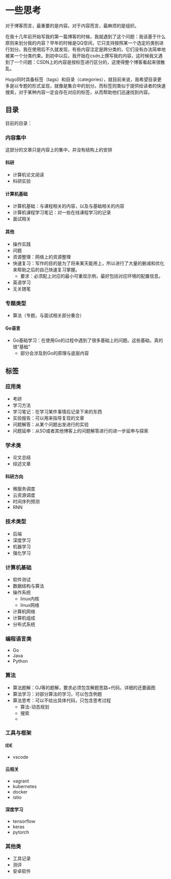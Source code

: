# 一些思考

对于博客而言，最重要的是内容。对于内容而言，最麻烦的是组织。

在我十几年前开始写我的第一篇博客的时候，我就遇到了这个问题：我该基于什么原则来划分我的内容？早年的时候是QQ空间，它只支持按照某一个选定的类别进行划分。我在使用后不久就发现，有些内容注定是跨分类的，它们没有办法简单地被某一个分类约束。到初中以后，我开始在csdn上撰写我的内容，这时候我又遇到了一个问题：CSDN上的内容是按标签进行区分的，这使得整个博客看起来很散乱。

Hugo同时具备标签（tags）和目录（categories），就目前来说，我希望目录更多是以专题的形式呈现，就像是集合中的划分。而标签则类似于提供给读者的快速搜索，对于某种内容一定会存在对应的标签，从而帮助他们迅速找到内容。

## 目录

目前的目录：

### 内容集中

这部分的文章只是内容上的集中，并没有结构上的安排

#### 科研
 * 计算机论文阅读
 * 科研实验

#### 计算机基础
 * 计算机基础：与课程相关的内容，以及与基础相关的内容
 * 计算机课程学习笔记：对一些在线课程学习的记录
 * 面试相关

 #### 其他
 * 操作实践
 * 问题
 * 资源整理：网络上的资源整理
 * 快速复习：写作的目的是为了将来某天能用上，所以进行了大量的删减和优化来帮助之后的自己快速复习掌握。
     * 要求：必须配上对应的最小可重现示例，最好包括对应环境的配置信息。
 * 英语学习
 * 无关随笔

### 专题类型

 * 算法（专题，与面试相关部分重合）
#### Go语言
 * Go基础学习：在使用Go的过程中遇到了很多基础上的问题。这些基础，真的很“基础”
     * 部分会涉及到Go的原理与底层内容

## 标签

### 应用类
* 考研
* 学习方法
* 学习笔记：在学习某件事情后记录下来的东西
* 实验报告：可以用来指导复现的文章
* 问题解答：从某个问题出发进行的实验
* 问题延申：从SO或者其他博客上的问题解答进行的进一步延申与探索

### 学术类
* 论文总结
* 综述文章

#### 科研方向
* 微服务调度
* 云资源调度
* 时间序列预测
* RNN
### 技术类型
* 后端
* 深度学习
* 机器学习
* 强化学习

### 计算机基础
* 软件测试
* 数据结构与算法
* 操作系统
    * linux内核
    * linux网络
* 计算机网络
* 计算机组成
* 分布式系统

### 编程语言类
* Go
* Java
* Python

### 算法
* 算法题解：OJ等的题解，要求必须包含解题思路+代码，详细的还要画图
* 算法学习：对部分算法的学习，可以包含例题
* 算法思考：可以不给出具体代码，只包含思考过程
    * 算法-动态规划
    * 搜索
    * 
### 工具与框架
#### IDE
* vscode
#### 云相关
* vagrant
* kubernetes
* docker
* istio

#### 深度学习
* tensorflow
* keras
* pytorch

### 其他类

* 工具记录
* 测评
* 安卓软件